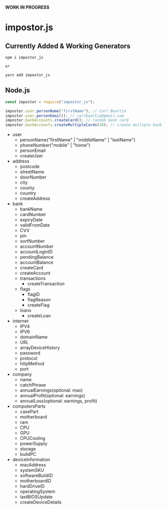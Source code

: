 **WORK IN PROGRESS**

# impostor.js

## Currently Added & Working Generators

```
npm i impostor_js

or

yarn add impostor_js
```

## Node.js

```javascript
const impostor = require("impostor_js");

impostor.user.personName("firstName"); // Carl Beattie
impostor.user.personEmail(); // carlbeattie@gmail.com
impostor.bankAccounts.createCard(); // random bank card
impostor.bankAccounts.createMultipleCards(10); // create multiple bank cards
```

- user
  - personName("firstName" | "middleName" | "lastName")
  - phoneNumber("mobile" | "home")
  - personEmail
  - createUser
- address
  - postcode
  - streetName
  - doorNumber
  - city
  - county
  - country
  - createAddress
- bank
  - bankName
  - cardNumber
  - expiryDate
  - validFromDate
  - CVV
  - pin
  - sortNumber
  - accountNumber
  - accountLoginID
  - pendingBalance
  - accountBalance
  - createCard
  - createAccount
  - transactions
    - createTransaction
  - flags
    - flagID
    - flagReason
    - createFlag
  - loans
    - createLoan
- internet
  - IPV4
  - IPV6
  - domainName
  - URL
  - arrayDeviceHistory
  - password
  - protocol
  - httpMethod
  - port
- company
  - name
  - catchPhrase
  - annualEarnings(optional: max)
  - annualProfit(optional: earnings)
  - annualLoss(optional: earnings, profit)
- computersParts
  - casePart
  - motherboard
  - ram
  - CPU
  - GPU
  - CPUCooling
  - powerSupply
  - storage
  - buildPC
- deviceInformation
  - macAddress
  - systemSKU
  - softwareBuildID
  - motherboardID
  - hardDriveID
  - operatingSystem
  - lastBIOSUpdate
  - createDeviceDetails
